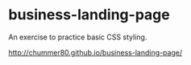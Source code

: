 # business-landing-page
An exercise to practice basic CSS styling.

http://chummer80.github.io/business-landing-page/
